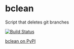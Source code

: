 # bclean
Script that deletes git branches

[![Build Status](https://travis-ci.org/ngeor/bclean.svg?branch=master)](https://travis-ci.org/ngeor/bclean)

[bclean on PyPI](https://pypi.org/project/bclean/)
